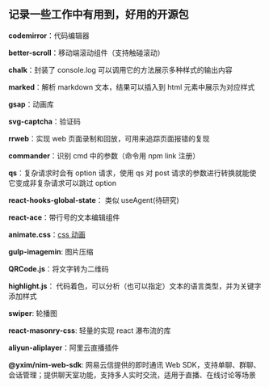 ## 记录一些工作中有用到，好用的开源包

**codemirror**：代码编辑器

**better-scroll**：移动端滚动组件（支持触碰滚动）

**chalk**：封装了 console.log 可以调用它的方法展示多种样式的输出内容

**marked**：解析 markdown 文本，结果可以插入到 html 元素中展示为对应样式

**gsap**：动画库

**svg-captcha**：验证码

**rrweb**：实现 web 页面录制和回放，可用来追踪页面报错的复现

**commander**：识别 cmd 中的参数（命令用 npm link 注册）

**qs**：复杂请求时会有 option 请求，使用 qs 对 post 请求的参数进行转换就能使它变成非复杂请求可以跳过 option

**react-hooks-global-state**： 类似 useAgent(待研究)

**react-ace**：带行号的文本编辑组件

**animate.css**：[css 动画](https://animate.style/)

**gulp-imagemin**: 图片压缩

**QRCode.js**：将文字转为二维码

**highlight.js**： 代码着色，可以分析（也可以指定）文本的语言类型，并为关键字添加样式

**swiper**: 轮播图

**react-masonry-css**: 轻量的实现 react 瀑布流的库

**aliyun-aliplayer**：阿里云直播插件

**@yxim/nim-web-sdk**: 网易云信提供的即时通讯 Web SDK，支持单聊、群聊、会话管理；提供聊天室功能，支持多人实时交流，适用于直播、在线讨论等场景
